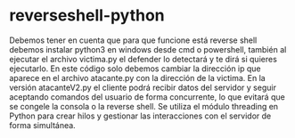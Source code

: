 # reverseshell-python
Debemos tener en cuenta que para que funcione está reverse shell debemos instalar python3 en windows desde cmd o powershell, también al ejecutar el archivo victima.py el defender lo detectará y te dirá si quieres ejecutarlo.
En este código solo debemos cambiar la dirección ip que aparece en el archivo atacante.py con la dirección de la victima.
En la versión atacanteV2.py el cliente podrá recibir datos del servidor y seguir aceptando comandos del usuario de forma concurrente, lo que evitará que se congele la consola o la reverse shell. Se utiliza el módulo threading en Python para crear hilos y gestionar las interacciones con el servidor de forma simultánea.
